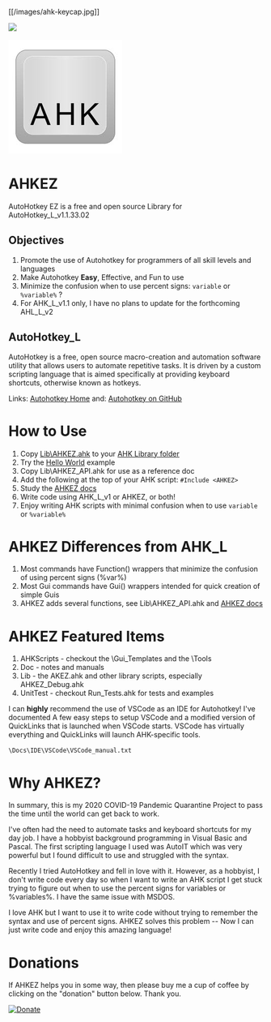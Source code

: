 


[[/images/ahk-keycap.jpg]]

![](../../blob/master/images/ahk-keycap.jpg)

<img src="images/ahk-keycap.jpg">

# AHKEZ

AutoHotkey EZ is a free and open source Library for AutoHotkey_L_v1.1.33.02

## Objectives ##

  1. Promote the use of Autohotkey for programmers of all skill levels and languages
  1. Make Autohotkey **Easy**, Effective, and Fun to use 
  1. Minimize the confusion when to use percent signs: `variable` or `%variable%` ?
  1. For AHK_L_v1.1 only, I have no plans to update for the forthcoming AHL_L_v2

## AutoHotkey_L ##

AutoHotkey is a free, open source macro-creation and automation software utility that allows users to automate repetitive tasks. It is driven by a custom scripting language that is aimed specifically at providing keyboard shortcuts, otherwise known as hotkeys.
    
Links: [Autohotkey Home](https://autohotkey.com/) and: [Autohotkey on GitHub](https://github.com/Lexikos/AutoHotkey_L)

# How to Use #

1. Copy [Lib\AHKEZ.ahk](https://github.com/jasc2v8/AHKEZ/blob/main/Lib/AHKEZ.ahk) to your [AHK Library folder](https://www.autohotkey.com/docs/Functions.htm#lib)
1. Try the [Hello World](https://github.com/jasc2v8/AHKEZ/blob/main/AHKScripts/Examples/HelloWorld.ahk) example
1. Copy Lib\AHKEZ_API.ahk for use as a reference doc
1. Add the following at the top of your AHK script: `#Include <AHKEZ>`
1. Study the [AHKEZ docs](https://jasc2v8.github.io/AHKEZ/)
1. Write code using AHK_L_v1 or AHKEZ, or both!
1. Enjoy writing AHK scripts with minimal confusion when to use `variable` or `%variable%`

# AHKEZ Differences from AHK_L #

1. Most commands have Function() wrappers that minimize the confusion of using percent signs (%var%)
1. Most Gui commands have Gui() wrappers intended for quick creation of simple Guis
1. AHKEZ adds several functions, see Lib\AHKEZ_API.ahk and [AHKEZ docs](https://jasc2v8.github.io/AHKEZ/)

# AHKEZ Featured Items #

1. AHKScripts - checkout the \Gui_Templates and the \Tools
1. Doc - notes and manuals
1. Lib - the AKEZ.ahk and other library scripts, especially AHKEZ_Debug.ahk
1. UnitTest - checkout Run_Tests.ahk for tests and examples

  I can **highly** recommend the use of VSCode as an IDE for Autohotkey! I've documented A few easy steps to setup VSCode and a modified version of QuickLinks that is launched when VSCode starts.  VSCode has virtually everything and QuickLinks will launch AHK-specific tools.

    \Docs\IDE\VSCode\VSCode_manual.txt

# Why AHKEZ? #

In summary, this is my 2020 COVID-19 Pandemic Quarantine Project to pass the time until the world can get back to work.

I've often had the need to automate tasks and keyboard shortcuts for my day job. I have a hobbyist background programming in Visual Basic and Pascal. The first scripting language I used was AutoIT which was very powerful but I found difficult to use and struggled with the syntax.

Recently I tried AutoHotkey and fell in love with it. However, as a hobbyist, I don't write code every day so when I want to write an AHK script I get stuck trying to figure out when to use the percent signs for variables or %variables%. I have the same issue with MSDOS.

I love AHK but I want to use it to write code without trying to remember the syntax and use of percent signs.  AHKEZ solves this problem -- Now I can just write code and enjoy this amazing language!

# Donations #

If AHKEZ helps you in some way, then please buy me a cup of coffee by clicking on the "donation" button below. Thank you.

[![Donate](https://img.shields.io/badge/Buy_me_a_cup_of_Coffee-PayPal-red.svg)](https://www.paypal.me/JimDreherHome)
